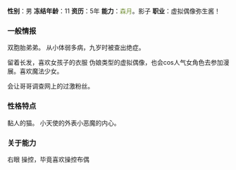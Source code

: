 **性别**：男
**冻结年龄**：11
**资历**：5年
**能力**：<font color="#76923c">森月</font>。影子
**职业**：虚拟偶像弥生酱！

### 一般情报
双胞胎弟弟。
从小体弱多病，九岁时被查出绝症。

留着长发，喜欢女孩子的衣服
伪娘类型的虚拟偶像，也会cos人气女角色去参加漫展。喜欢魔法少女。

会让哥哥调查网上的过激粉丝。

### 性格特点
黏人的猫。
小天使的外表小恶魔的内心。

### 关于能力
右眼
操控，毕竟喜欢操控布偶